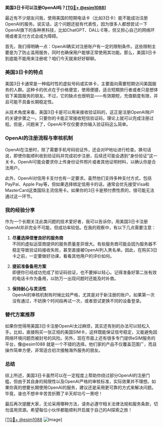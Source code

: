 **美国3日卡可以注册OpenAI吗？[[TG💪+ @esim1088](https://t.me/s/esim1088)]**

最近有不少朋友问我，使用美国的短期电话卡（比如3日卡）能不能成功注册OpenAI的服务。说实话，这个问题还挺有代表性，因为很多人都想尝试一下OpenAI旗下的各种黑科技，比如ChatGPT、DALL-E等，但又担心自己的网络环境或者支付方式会成为障碍。

首先，我们得明确一点：OpenAI确实对注册账户有一定的限制条件。这些限制主要是为了防止滥用服务，同时也确保用户能够正常使用其功能。那么，美国3日卡到底能不能用来注册呢？咱们今天就来好好聊聊。

### 美国3日卡的特点

美国3日卡通常是一种临时性的虚拟号码或实体卡，主要面向需要短期访问美国服务的人群。这种卡的优点在于价格便宜，使用便捷，适合短期旅行者或者只是想体验下美国服务的朋友。不过，它的缺点也很明显——有效期短，充值额度有限，并且可能不具备长期稳定性。

从技术角度来看，美国3日卡是可以用来接收验证码的，这正是注册OpenAI账户的关键步骤之一。只要你的卡能正常接收短信验证码，理论上就可以完成注册过程。但是，问题来了，OpenAI不仅仅要求你输入验证码这么简单。

### OpenAI的注册流程与审核机制

OpenAI在注册时，除了需要手机号码验证外，还会对IP地址进行检查。换句话说，即使你能顺利收到验证码并完成初步注册，后续还可能会遇到“身份验证”这一关卡。OpenAI可能会要求你上传身份证件照片或者其他证明材料，以确认你是合法用户。

此外，OpenAI对信用卡支付也有一定要求。虽然他们支持多种支付方式，包括PayPal、Apple Pay等，但如果选择绑定信用卡的话，通常会优先接受Visa和MasterCard这类国际主流信用卡。如果你的3日卡是预付费性质的，很可能无法通过这一环节。

### 我的经验分享

作为一个长期关注此类问题的技术爱好者，我可以告诉你，用美国3日卡注册OpenAI并非完全不可能，但成功率较低。在我的观察中，有以下几点需要注意：

1. **尽量选择信誉良好的服务商**  
   不同的虚拟运营商提供的服务质量差异很大。有些服务商可能会因为服务器不稳定导致验证码接收失败，甚至直接被OpenAI列入黑名单。因此，在购买3日卡之前，一定要做好功课，看看其他用户的评价如何。

2. **提前准备备用方案**  
   即便你已经成功完成了验证码验证，也不要掉以轻心。记得准备好第二张有效的电话卡作为备用，以防万一出现问题时还能及时补救。

3. **保持耐心与灵活性**  
   OpenAI的审核机制有时候比较严格，尤其是对于新注册的账户。如果第一次没有通过，不妨换个时间段再试一次，或者尝试更换不同的设备登录。

### 替代方案推荐

如果你觉得用美国3日卡注册OpenAI太过麻烦，其实还有别的办法可以轻松入手。比如，直接购买一张正规的美国SIM卡，这样既能保证信号稳定，又能避免因网络环境问题而被封号的风险。另外，现在市面上还有很多专门提供eSIM服务的平台，像@esim1088 就是一个不错的选择。他们家的产品不仅覆盖范围广，而且操作简单方便，非常适合初次接触海外服务的朋友。

### 总结

综上所述，美国3日卡虽然可以在一定程度上帮助你绕过部分OpenAI的注册门槛，但由于其自身的局限性以及OpenAI严格的审核标准，实际效果并不理想。如果你真的想要长期使用OpenAI的服务，建议还是采用更可靠的方式来解决问题。毕竟，谁也不想辛辛苦苦折腾了半天却功亏一篑吧！

最后再次提醒大家，无论采用哪种方法，请务必遵守相关法律法规和服务条款，切勿滥用资源。希望每位小伙伴都能顺利开启属于自己的AI探索之旅！

[[TG💪+ @esim1088](https://t.me/s/esim1088) ![Image](https://i.postimg.cc/4NQfJmqS/Snipaste-2025-05-13-00-14-12.png)]